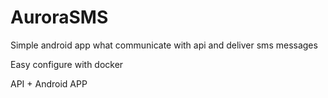# AuroraSMS

Simple android app what communicate with api and deliver sms messages

Easy configure with docker


API + Android APP
